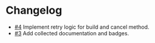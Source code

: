 # Changelog

- [#4] Implement retry logic for build and cancel method.
- [#3] Add collected documentation and badges.

[#3]: https://github.com/warehouseai/carpenterd-api-client/pull/3
[#4]: https://github.com/warehouseai/carpenterd-api-client/pull/4

